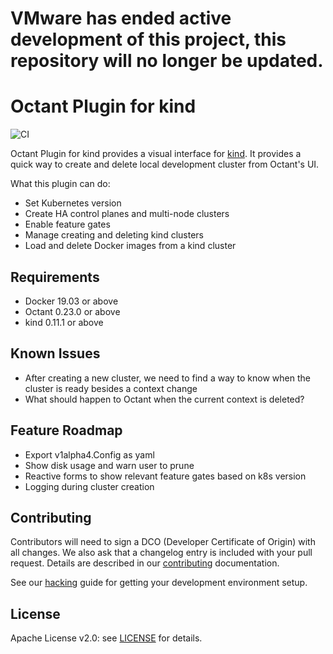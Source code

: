 # VMware has ended active development of this project, this repository will no longer be updated.
# Octant Plugin for kind

![CI](https://github.com/vmware-tanzu/octant-plugin-for-kind/workflows/ci/badge.svg?branch=main)

Octant Plugin for kind provides a visual interface for [kind](https://github.com/kubernetes-sigs/kind).
It provides a quick way to create and delete local development cluster from Octant's UI.

What this plugin can do:
- Set Kubernetes version
- Create HA control planes and multi-node clusters
- Enable feature gates
- Manage creating and deleting kind clusters
- Load and delete Docker images from a kind cluster

## Requirements
- Docker 19.03 or above
- Octant 0.23.0 or above
- kind 0.11.1 or above

## Known Issues
- After creating a new cluster, we need to find a way to know when the cluster is ready besides a context change
- What should happen to Octant when the current context is deleted?

## Feature Roadmap
- Export v1alpha4.Config as yaml
- Show disk usage and warn user to prune
- Reactive forms to show relevant feature gates based on k8s version
- Logging during cluster creation

## Contributing

Contributors will need to sign a DCO (Developer Certificate of Origin) with all changes. We also ask that a changelog entry is included with your pull request. Details are described in our [contributing](CONTRIBUTING.md) documentation.

See our [hacking](HACKING.md) guide for getting your development environment setup.

## License

Apache License v2.0: see [LICENSE](./LICENSE.txt) for details.
